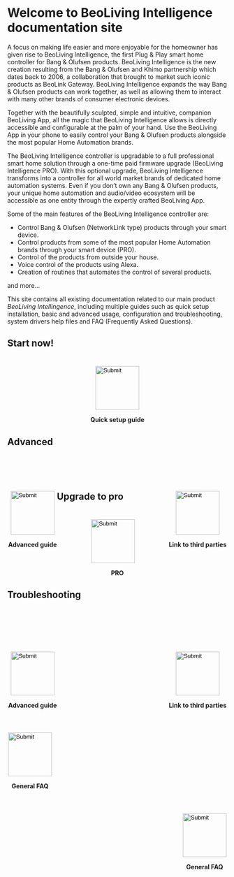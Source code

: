 # Welcome to BeoLiving Intelligence documentation site

A focus on making life easier and more enjoyable for the homeowner has given rise to BeoLiving Intelligence, the first Plug & Play smart home controller for Bang & Olufsen products. BeoLiving Intelligence is the new creation resulting from the Bang & Olufsen and Khimo partnership which dates back to 2006, a collaboration that brought to market such iconic products as BeoLink Gateway. BeoLiving Intelligence expands the way Bang & Olufsen products can work together, as well as allowing them to interact with many other brands of consumer electronic devices.

Together with the beautifully sculpted, simple and intuitive, companion BeoLiving App, all the magic that BeoLiving Intelligence allows is directly accessible and configurable at the palm of your hand. Use the BeoLiving App in your phone to easily control your Bang & Olufsen products alongside the most popular Home Automation brands.

The BeoLiving Intelligence controller is upgradable to a full professional smart home solution through a one-time paid firmware upgrade (BeoLiving Intelligence PRO). With this optional upgrade, BeoLiving Intelligence transforms into a controller for all world market brands of dedicated home automation systems. Even if you don’t own any Bang & Olufsen products, your unique home automation and audio/video ecosystem will be accessible as one entity through the expertly crafted BeoLiving App.

Some of the main features of the BeoLiving Intelligence controller are:

   + Control Bang & Olufsen (NetworkLink type) products through your smart device.
   + Control products from some of the most popular Home Automation brands through your smart device (PRO).
   + Control of the products from outside your house.
   + Voice control of the products using Alexa.
   + Creation of routines that automates the control of several products.

and more…

This site contains all existing documentation related to our main product _BeoLiving Intellingence_, including multiple guides such as quick setup 
installation, basic and advanced usage, configuration and troubleshooting, system drivers help files and FAQ (Frequently Asked Questions).

## Start now!

  <div style="margin:auto; width: 500px; margin-top: 40px">
   <div style="float:center">
    <div align="center">
     <input type="image" src="icons/faq.png" height="100px" onclick="location.href='https://ik-avi.github.io/doctest/bli-guides/bli-faq.html'"/>
    </div>
    <p align="center"><strong>Quick setup guide</strong></p>
   </div>
 </div>
 
 ## Advanced

 <div style="margin:auto; width: 500px; margin-top: 100px">
  <div style="float:left">
   <div align="center">
    <input type="image" src="icons/guides.png" height="100px" onclick="location.href='https://ik-avi.github.io/doctest/bli-guides/'"/>
    </div>
   <p align="center"><strong>Advanced guide</strong></p>
   </div>

  <div style="float:right">
   <div align="center">
    <input type="image" src="icons/systems.png" height="100px" onclick="location.href='https://ik-avi.github.io/doctest/bli-help-files/drivers/main.html'"/>
    </div>
  <p align="center"><strong>Link to third parties</strong></p>
  </div>
 </div>
 
  ## Upgrade to pro
  
  <div style="margin:auto; width: 500px; margin-top: 40px">
   <div style="float:center">
    <div align="center">
     <input type="image" src="icons/faq.png" height="100px" onclick="location.href='https://ik-avi.github.io/doctest/bli-guides/bli-faq.html'"/>
    </div>
    <p align="center"><strong>PRO</strong></p>
   </div>
 </div>
  
  
  ## Troubleshooting
  
  <div style="display:flex; flex-direction: column">

 <div style="margin:auto; width: 500px; margin-top: 100px">
  <div style="float:left">
   <div align="center">
    <input type="image" src="icons/guides.png" height="100px" onclick="location.href='https://ik-avi.github.io/doctest/bli-guides/'"/>
    </div>
   <p align="center"><strong>Advanced guide</strong></p>
   </div>

  <div style="float:right">
   <div align="center">
    <input type="image" src="icons/systems.png" height="100px" onclick="location.href='https://ik-avi.github.io/doctest/bli-help-files/drivers/main.html'"/>
    </div>
  <p align="center"><strong>Link to third parties</strong></p>
  </div>
 </div>
  
  
  <div style="margin:auto; width: 500px; margin-top: 40px">
   <div style="float:left">
    <div align="center">
     <input type="image" src="icons/faq.png" height="100px" onclick="location.href='https://ik-avi.github.io/doctest/bli-guides/bli-faq.html'"/>
    </div>
    <p align="center"><strong>General FAQ</strong></p>
   </div>
 </div>
 
   <div style="margin:auto; width: 500px; margin-top: 40px">
   <div style="float:right">
    <div align="center">
     <input type="image" src="icons/faq.png" height="100px" onclick="location.href='https://ik-avi.github.io/doctest/bli-guides/bli-faq.html'"/>
    </div>
    <p align="center"><strong>General FAQ</strong></p>
   </div>
 </div>
  
</div>
  
  


